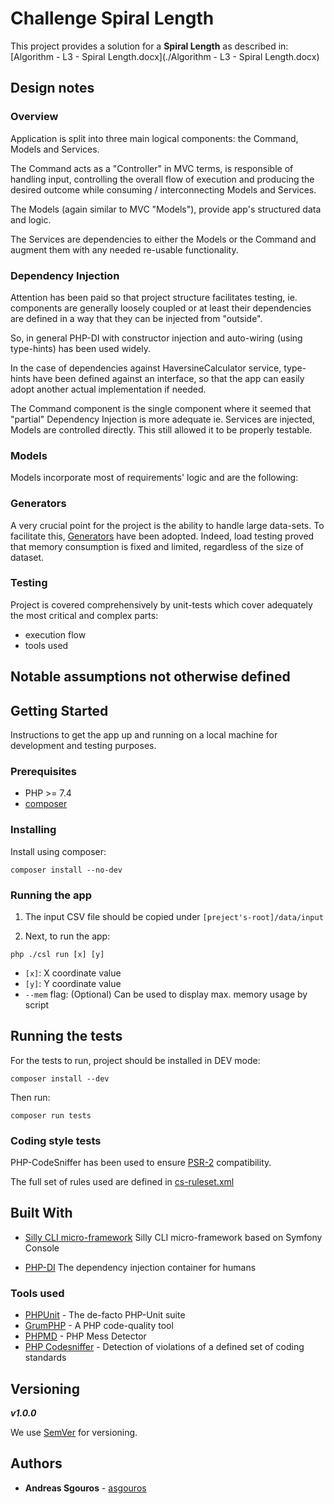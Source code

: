 # Challenge Spiral Length

This project provides a solution for a **Spiral Length** as described in: [Algorithm - L3 - Spiral Length.docx](./Algorithm - L3 - Spiral Length.docx)

## Design notes

### Overview

Application is split into three main logical components: the Command, Models and Services.

The Command acts as a "Controller" in MVC terms, is responsible of handling input, controlling the overall flow of 
execution and producing the desired outcome while consuming / interconnecting Models and Services.

The Models (again similar to MVC "Models"), provide app's structured data and logic.

The Services are dependencies to either the Models or the Command and augment them with any needed re-usable functionality. 
 
### Dependency Injection

Attention has been paid so that project structure facilitates testing, ie. components are generally loosely coupled or at least
their dependencies are defined in a way that they can be injected from "outside".

So, in general PHP-DI with constructor injection and auto-wiring (using type-hints) has been used widely.

In the case of dependencies against HaversineCalculator service, type-hints have been defined against an interface, 
so that the app can easily adopt another actual implementation if needed.

The Command component is the single component where it seemed that "partial" Dependency Injection is more adequate 
ie. Services are injected, Models are controlled directly. This still allowed it to be properly testable.

### Models

Models incorporate most of requirements' logic and are the following: 


### Generators

A very crucial point for the project is the ability to handle large data-sets.
To facilitate this, [Generators](https://www.php.net/manual/en/language.generators.php) have been adopted. 
Indeed, load testing proved that memory consumption is fixed and limited, regardless of the size of dataset.

### Testing

Project is covered comprehensively by unit-tests which cover adequately the most critical and complex parts: 
- execution flow
- tools used

## Notable assumptions not otherwise defined

 

## Getting Started

Instructions to get the app up and running on a local machine for development and testing purposes.

### Prerequisites

* PHP >= 7.4
* [composer](http://getcomposer.org/)  

### Installing

Install using composer:

```
composer install --no-dev
```

### Running the app

1. The input CSV file should be copied under `[preject's-root]/data/input` 

2. Next, to run the app:

```
php ./csl run [x] [y]
```

* `[x]`: X coordinate value
* `[y]`: Y coordinate value
* `--mem` flag: (Optional) Can be used to display max. memory usage by script


## Running the tests

For the tests to run, project should be installed in DEV mode: 

```
composer install --dev
```

Then run:
```
composer run tests
```

### Coding style tests

PHP-CodeSniffer has been used to ensure [PSR-2](https://www.php-fig.org/psr/psr-2/) compatibility.

The full set of rules used are defined in [cs-ruleset.xml](./cs-ruleset.xml)

## Built With

* [Silly CLI micro-framework](https://github.com/mnapoli/silly) 
Silly CLI micro-framework based on Symfony Console

* [PHP-DI](http://php-di.org) 
The dependency injection container for humans

### Tools used

* [PHPUnit](http://phpunit.de/) - The de-facto PHP-Unit suite 
* [GrumPHP](https://github.com/phpro/grumphp) - A PHP code-quality tool 
* [PHPMD](https://phpmd.org/) - PHP Mess Detector
* [PHP Codesniffer](https://github.com/squizlabs/PHP_CodeSniffer) - Detection of violations  of a defined set of coding standards

## Versioning

**_v1.0.0_**

We use [SemVer](http://semver.org/) for versioning. 

## Authors

* **Andreas Sgouros** - [asgouros](https://www.linkedin.com/in/andreas-sgouros-46903a31/)

